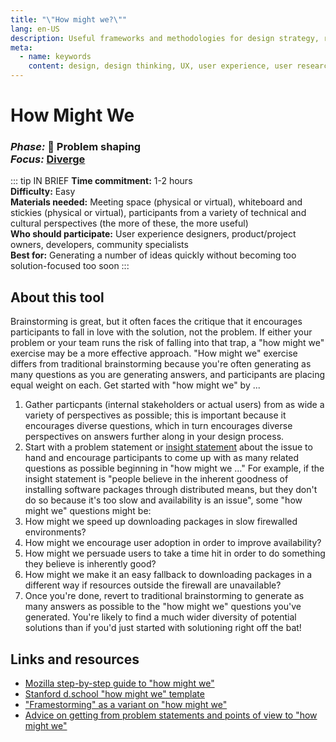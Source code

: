 ```yaml
---
title: "\"How might we?\""
lang: en-US
description: Useful frameworks and methodologies for design strategy, research and testing
meta:
  - name: keywords
    content: design, design thinking, UX, user experience, user research, user testing
---
```


# How Might We

### _Phase:_ 🎨  Problem shaping<br/> _Focus:_ [Diverge](/tools/#diverge)

::: tip IN BRIEF
**Time commitment:** 1-2 hours  
**Difficulty:** Easy  
**Materials needed:** Meeting space (physical or virtual), whiteboard and stickies (physical or virtual), participants from a variety of technical and cultural perspectives (the more of these, the more useful)  
**Who should participate:** User experience designers, product/project owners, developers, community specialists  
**Best for:** Generating a number of ideas quickly without becoming too solution-focused too soon
:::

## About this tool

Brainstorming is great, but it often faces the critique that it encourages participants to fall in love with the solution, not the problem. If either your problem or your team runs the risk of falling into that trap, a "how might we" exercise may be a more effective approach. "How might we" exercise differs from traditional brainstorming because you're often generating as many questions as you are generating answers, and participants are placing equal weight on each. Get started with "how might we" by ...

1. Gather particpants (internal stakeholders or actual users) from as wide a variety of perspectives as possible; this is important because it encourages diverse questions, which in turn encourages diverse perspectives on answers further along in your design process.
2. Start with a problem statement or [insight statement](insight-statements.md) about the issue to hand and encourage participants to come up with as many related questions as possible beginning in "how might we ..." For example, if the insight statement is "people believe in the inherent goodness of installing software packages through distributed means, but they don't do so because it's too slow and availability is an issue", some "how might we" questions might be:
3. How might we speed up downloading packages in slow firewalled environments?
4. How might we encourage user adoption in order to improve availability?
5. How might we persuade users to take a time hit in order to do something they believe is inherently good?
6. How might we make it an easy fallback to downloading packages in a different way if resources outside the firewall are unavailable?
7. Once you're done, revert to traditional brainstorming to generate as many answers as possible to the "how might we" questions you've generated. You're likely to find a much wider diversity of potential solutions than if you'd just started with solutioning right off the bat!

## Links and resources

* [Mozilla step-by-step guide to "how might we"](https://toolkit.mozilla.org/method/how-might-we/)
* [Stanford d.school "how might we" template](https://static1.squarespace.com/static/57c6b79629687fde090a0fdd/t/589cc8b8d2b85721b37d3efe/1486670008488/HMW-Worksheet.pdf)
* ["Framestorming" as a variant on "how might we"](https://www.fastcompany.com/3060573/how-brainstorming-questions-not-ideas-sparks-creativity)
* [Advice on getting from problem statements and points of view to "how might we"](https://www.interaction-design.org/literature/article/define-and-frame-your-design-challenge-by-creating-your-point-of-view-and-ask-how-might-we)
